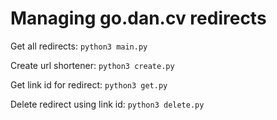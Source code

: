 # Managing go.dan.cv redirects

 Get all redirects: `python3 main.py`

Create url shortener: `python3 create.py`

Get link id for redirect: `python3 get.py`

Delete redirect using link id: `python3 delete.py`